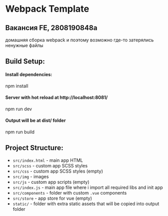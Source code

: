 <h1>Webpack Template</h1>
<h2>Вакансия FE, 2808190848а</h2>
<p>домашняя сборка webpack и поэтому возможно где-то затерялись ненужные файлы</p>

## Build Setup:
#### Install dependencies:
npm install
#### Server with hot reload at http://localhost:8081/
npm run dev
#### Output will be at dist/ folder
npm run build

## Project Structure:
* `src/index.html`  - main app HTML
* `src/scss`        - custom app SCSS styles
* `src/css`         - custom app SCSS styles (empty)
* `src/img`         - images
* `src/js`          - custom app scripts (empty)
* `src/index.js`    - main app file where i import all required libs and init app
* `src/components`  - folder with custom `.vue` components
* `src/store`       - app store for vue (empty)
* `static/`         - folder with extra static assets that will be copied into output folder
